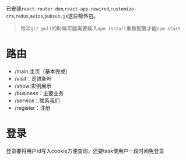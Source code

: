 已安装`react-router-dom`,`react-app-rewired`,`customize-cra`,`redux`,`axios`,`pubsub.js`这些额外包。  
> 每次`git pull`的时候可能需要输入`npm install`重新配置才能`npm start`
# 路由
+ /main:主页（基本完成）
+ /visit：走进新叶
+ /show:实例展示
+ /business：主要业务
+ /service：联系我们
+ /register：注册
# 登录
登录要将用户id写入cookie方便查询，还要task使用户一段时间免登录